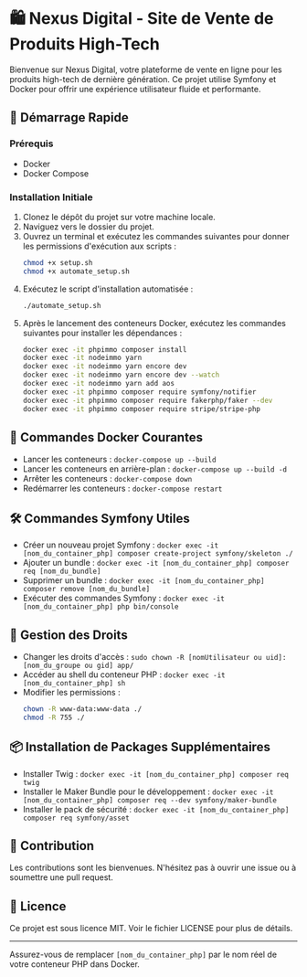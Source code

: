 # 🛍️ Nexus Digital - Site de Vente de Produits High-Tech

Bienvenue sur Nexus Digital, votre plateforme de vente en ligne pour les produits high-tech de dernière génération. Ce projet utilise Symfony et Docker pour offrir une expérience utilisateur fluide et performante.

## 🚀 Démarrage Rapide

### Prérequis

- Docker
- Docker Compose

### Installation Initiale

1. Clonez le dépôt du projet sur votre machine locale.
2. Naviguez vers le dossier du projet.
3. Ouvrez un terminal et exécutez les commandes suivantes pour donner les permissions d'exécution aux scripts :
   ```bash
   chmod +x setup.sh
   chmod +x automate_setup.sh
   ```
4. Exécutez le script d'installation automatisée :
   ```bash
   ./automate_setup.sh
   ```
5. Après le lancement des conteneurs Docker, exécutez les commandes suivantes pour installer les dépendances :
   ```bash
   docker exec -it phpimmo composer install
   docker exec -it nodeimmo yarn
   docker exec -it nodeimmo yarn encore dev
   docker exec -it nodeimmo yarn encore dev --watch
   docker exec -it nodeimmo yarn add aos
   docker exec -it phpimmo composer require symfony/notifier
   docker exec -it phpimmo composer require fakerphp/faker --dev
   docker exec -it phpimmo composer require stripe/stripe-php
   ```

## 🐳 Commandes Docker Courantes

- Lancer les conteneurs : `docker-compose up --build`
- Lancer les conteneurs en arrière-plan : `docker-compose up --build -d`
- Arrêter les conteneurs : `docker-compose down`
- Redémarrer les conteneurs : `docker-compose restart`

## 🛠 Commandes Symfony Utiles

- Créer un nouveau projet Symfony : `docker exec -it [nom_du_container_php] composer create-project symfony/skeleton ./`
- Ajouter un bundle : `docker exec -it [nom_du_container_php] composer req [nom_du_bundle]`
- Supprimer un bundle : `docker exec -it [nom_du_container_php] composer remove [nom_du_bundle]`
- Exécuter des commandes Symfony : `docker exec -it [nom_du_container_php] php bin/console`

## 🔧 Gestion des Droits

- Changer les droits d'accès : `sudo chown -R [nomUtilisateur ou uid]:[nom_du_groupe ou gid] app/`
- Accéder au shell du conteneur PHP : `docker exec -it [nom_du_container_php] sh`
- Modifier les permissions : 
  ```bash
  chown -R www-data:www-data ./
  chmod -R 755 ./
  ```

## 📦 Installation de Packages Supplémentaires

- Installer Twig : `docker exec -it [nom_du_container_php] composer req twig`
- Installer le Maker Bundle pour le développement : `docker exec -it [nom_du_container_php] composer req --dev symfony/maker-bundle`
- Installer le pack de sécurité : `docker exec -it [nom_du_container_php] composer req symfony/asset`

## 🤝 Contribution

Les contributions sont les bienvenues. N'hésitez pas à ouvrir une issue ou à soumettre une pull request.

## 📄 Licence

Ce projet est sous licence MIT. Voir le fichier LICENSE pour plus de détails.

---

Assurez-vous de remplacer `[nom_du_container_php]` par le nom réel de votre conteneur PHP dans Docker.
